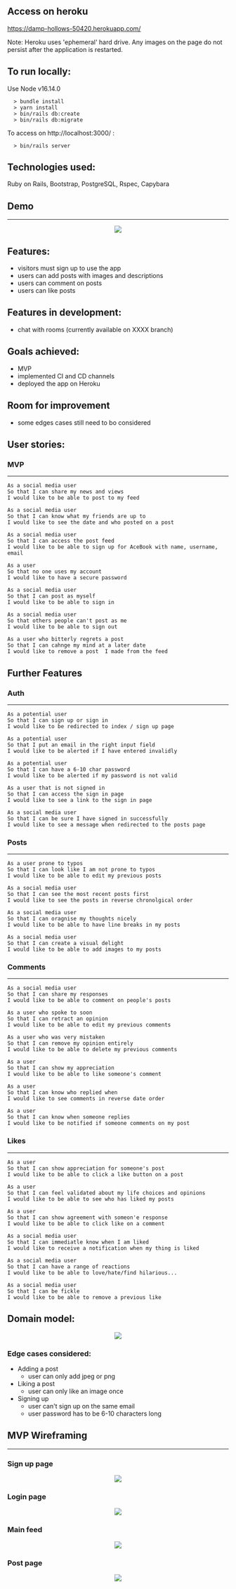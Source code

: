 ## Access on heroku

https://damp-hollows-50420.herokuapp.com/

Note: Heroku uses 'ephemeral' hard drive. Any images on the page do not persist after the application is restarted.

## To run locally:
Use Node v16.14.0
```
  > bundle install
  > yarn install
  > bin/rails db:create
  > bin/rails db:migrate
```

To access on http://localhost:3000/ :
```
  > bin/rails server
```

## Technologies used:
Ruby on Rails, Bootstrap, PostgreSQL, Rspec, Capybara

## Demo
---
<p style="text-align: center">
  <img src="https://i.imgur.com/zPFDSEo.gif">
</p>


## Features:
- visitors must sign up to use the app
- users can add posts with images and descriptions
- users can comment on posts
- users can like posts

## Features in development:
- chat with rooms (currently available on XXXX branch)

## Goals achieved:
- MVP
- implemented CI and CD channels
- deployed the app on Heroku

## Room for improvement
- some edges cases still need to bo considered

## User stories:
### MVP
---
```
As a social media user
So that I can share my news and views
I would like to be able to post to my feed
```
```
As a social media user
So that I can know what my friends are up to
I would like to see the date and who posted on a post
```
```
As a social media user
So that I can access the post feed
I would like to be able to sign up for AceBook with name, username, email
```
```
As a user
So that no one uses my account
I would like to have a secure password
```
```
As a social media user
So that I can post as myself 
I would like to be able to sign in
```
```
As a social media user
So that others people can't post as me
I would like to be able to sign out 
```
```
As a user who bitterly regrets a post
So that I can cahnge my mind at a later date
I would like to remove a post  I made from the feed
```

## Further Features
### Auth
---
```
As a potential user
So that I can sign up or sign in
I would like to be redirected to index / sign up page
```
```
As a potential user
So that I put an email in the right input field
I would like to be alerted if I have entered invalidly
```
```
As a potential user
So that I can have a 6-10 char password
I would like to be alerted if my password is not valid
```
```
As a user that is not signed in
So that I can access the sign in page
I would like to see a link to the sign in page
```
```
As a social media user
So that I can be sure I have signed in successfully
I would like to see a message when redirected to the posts page
```
### Posts
---
```
As a user prone to typos
So that I can look like I am not prone to typos
I would like to be able to edit my previous posts
```
```
As a social media user
So that I can see the most recent posts first
I would like to see the posts in reverse chronolgical order
```
```
As a social media user
So that I can oragnise my thoughts nicely
I would like to be able to have line breaks in my posts
```
```
As a social media user
So that I can create a visual delight
I would like to be able to add images to my posts
```
### Comments
---
```
As a social media user
So that I can share my responses
I would like to be able to comment on people's posts
```
```
As a user who spoke to soon
So that I can retract an opinion
I would like to be able to edit my previous comments
```
```
As a user who was very mistaken
So that I can remove my opinion entirely
I would like to be able to delete my previous comments
```
```
As a user 
So that I can show my appreciation
I would like to be able to like someone's comment
```
```
As a user 
So that I can know who replied when
I would like to see comments in reverse date order
```
```
As a user 
So that I can know when someone replies
I would like to be notified if someone comments on my post
```
### Likes
---
```
As a user 
So that I can show appreciation for someone's post
I would like to be able to click a like button on a post
```
```
As a user
So that I can feel validated about my life choices and opinions 
I would like to be able to see who has liked my posts
```
```
As a user 
So that I can show agreement with someon'e response
I would like to be able to click like on a comment
```
```
As a social media user 
So that I can immediatle know when I am liked
I would like to receive a notification when my thing is liked
```
```
As a social media user 
So that I can have a range of reactions
I would like to be able to love/hate/find hilarious...
```
```
As a social media user 
So that I can be fickle
I would like to be able to remove a previous like
```


## Domain model:
<p style="text-align: center">
  <img src="https://i.imgur.com/d3Puq21.jpg">
</p>

### Edge cases considered:
  - Adding a post
    - user can only add jpeg or png
  - Liking a post
    - user can only like an image once
  - Signing up
    - user can't sign up on the same email
    - user password has to be 6-10 characters long

## MVP Wireframing
---
### Sign up page
<p style="text-align: center">
  <img src="https://i.imgur.com/plxOpBK.png">
</p>

### Login page
<p style="text-align: center">
  <img src="https://i.imgur.com/tkgT5js.png">
</p>

### Main feed
<p style="text-align: center">
  <img src="https://i.imgur.com/Ktmx3bQ.png">
</p>

### Post page
<p style="text-align: center">
  <img src="https://i.imgur.com/M3UcvrZ.png">
</p>

